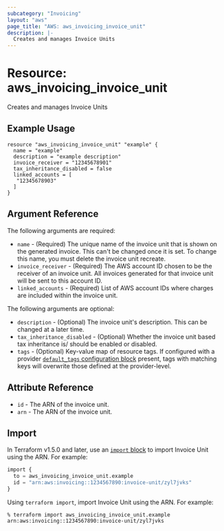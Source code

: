 ```yaml
---
subcategory: "Invoicing"
layout: "aws"
page_title: "AWS: aws_invoicing_invoice_unit"
description: |-
  Creates and manages Invoice Units
---
```


# Resource: aws_invoicing_invoice_unit

Creates and manages Invoice Units

## Example Usage

```hcl
resource "aws_invoicing_invoice_unit" "example" {
  name = "example"
  description = "example description"
  invoice_receiver = "12345678901"
  tax_inheritance_disabled = false
  linked_accounts = [
   "12345678903"
  ]
}
```

## Argument Reference

The following arguments are required:

* `name` - (Required) The unique name of the invoice unit that is shown on the generated invoice. This can't be changed once it is set. To change this name, you must delete the invoice unit recreate.
* `invoice_receiver` - (Required) The AWS account ID chosen to be the receiver of an invoice unit. All invoices generated for that invoice unit will be sent to this account ID.
* `linked_accounts` - (Required) List of AWS account IDs where charges are included within the invoice unit.

The following arguments are optional:

* `description` - (Optional) The invoice unit's description. This can be changed at a later time.
* `tax_inheritance_disabled` - (Optional) Whether the invoice unit based tax inheritance is/ should be enabled or disabled.
* `tags` - (Optional) Key-value map of resource tags. If configured with a provider [`default_tags` configuration block](https://registry.terraform.io/providers/hashicorp/aws/latest/docs#default_tags-configuration-block) present, tags with matching keys will overwrite those defined at the provider-level.

## Attribute Reference

* `id` - The ARN of the invoice unit.
* `arn` - The ARN of the invoice unit.

## Import

In Terraform v1.5.0 and later, use an [`import` block](https://developer.hashicorp.com/terraform/language/import) to import Invoice Unit using the ARN. For example:

```terraform
import {
  to = aws_invoicing_invoice_unit.example
  id = "arn:aws:invoicing::1234567890:invoice-unit/zyl7jvks"
}
```

Using `terraform import`, import Invoice Unit using the ARN. For example:

```console
% terraform import aws_invoicing_invoice_unit.example arn:aws:invoicing::1234567890:invoice-unit/zyl7jvks
```
